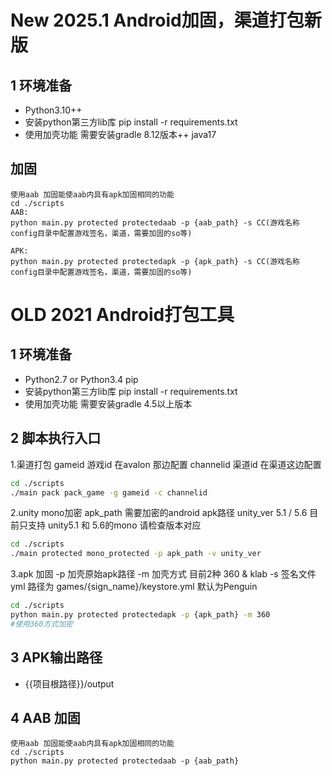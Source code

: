 # New 2025.1  Android加固，渠道打包新版
## 1 环境准备
* Python3.10++ 
* 安装python第三方lib库 pip install -r requirements.txt
* 使用加壳功能 需要安装gradle 8.12版本++ java17

## 加固
```
使用aab 加固能使aab内具有apk加固相同的功能
cd ./scripts
AAB:
python main.py protected protectedaab -p {aab_path} -s CC(游戏名称 config目录中配置游戏签名，渠道，需要加固的so等)

APK:
python main.py protected protectedapk -p {apk_path} -s CC(游戏名称 config目录中配置游戏签名，渠道，需要加固的so等)
```



# OLD 2021  Android打包工具
## 1 环境准备
* Python2.7 or Python3.4 pip
* 安装python第三方lib库 pip install -r requirements.txt
* 使用加壳功能 需要安装gradle 4.5以上版本

## 2 脚本执行入口
1.渠道打包
gameid 游戏id 在avalon 那边配置
channelid 渠道id 在渠道这边配置
```bash
cd ./scripts
./main pack pack_game -g gameid -c channelid
```

2.unity mono加密
apk_path 需要加密的android apk路径
unity_ver 5.1 / 5.6 目前只支持 unity5.1 和 5.6的mono 请检查版本对应
```bash
cd ./scripts
./main protected mono_protected -p apk_path -v unity_ver
```

3.apk 加固
-p 加壳原始apk路径
-m 加壳方式 目前2种 360 & klab
-s 签名文件yml 路径为 games/{sign_name}/keystore.yml 默认为Penguin
```bash
cd ./scripts
python main.py protected protectedapk -p {apk_path} -m 360 
#使用360方式加密
```

## 3 APK输出路径
* {{项目根路径}}/output


## 4 AAB 加固
```
使用aab 加固能使aab内具有apk加固相同的功能
cd ./scripts
python main.py protected protectedaab -p {aab_path}
```
